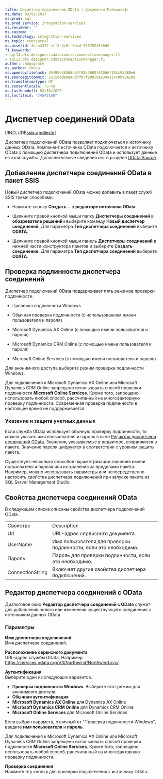 ```yaml
---
title: Диспетчер подключений OData | Документы Майкрософт
ms.date: 03/01/2017
ms.prod: sql
ms.prod_service: integration-services
ms.reviewer: ''
ms.custom: ''
ms.technology: integration-services
ms.topic: conceptual
ms.assetid: 3caa4372-aff3-4c0f-9ecd-97870948b8d0
f1_keywords:
- sql13.dts.designer.odatasource.connectionmanager.f1
- sql13.dts.designer.odataconnectionmanager.f1
author: chugugrace
ms.author: chugu
ms.openlocfilehash: 39499e36568d64f92d3608f610d64193c93389e6
ms.sourcegitcommit: 58158eda0aa0d7f87f9d958ae349a14c0ba8a209
ms.translationtype: HT
ms.contentlocale: ru-RU
ms.lasthandoff: 03/30/2020
ms.locfileid: "74542186"
---
```

# <a name="odata-connection-manager"></a>Диспетчер соединений OData

[!INCLUDE[ssis-appliesto](../../includes/ssis-appliesto-ssvrpluslinux-asdb-asdw-xxx.md)]


 Диспетчер подключений OData позволяет подключаться к источнику данных OData. Компонент источника OData подключается к источнику OData с помощью диспетчера подключений OData и использует данные из этой службы. Дополнительные сведения см. в разделе [OData Source](../../integration-services/data-flow/odata-source.md).  
  
## <a name="adding-an-odata-connection-manager-to-an-ssis-package"></a>Добавление диспетчера соединений OData в пакет SSIS  
 Новый диспетчер подключений OData можно добавить в пакет служб SSIS тремя способами:  
  
-   Нажмите кнопку **Создать…** в **редакторе источника OData**.  
  
-   Щелкните правой кнопкой мыши папку **Диспетчеры соединений** в **обозревателе решений**и выберите команду **Новый диспетчер соединений**. Для параметра **Тип диспетчера соединений** выберите **ODATA**.  
  
-   Щелкните правой кнопкой мыши панель **Диспетчеры соединений** в нижней части конструктора пакетов и выберите **Создать соединение**. Для параметра **Тип диспетчера соединений** выберите **ODATA**.  
  
## <a name="connection-manager-authentication"></a>Проверка подлинности диспетчера соединений  
 Диспетчер подключений OData поддерживает пять режимов проверки подлинности.  
  
-   Проверка подлинности Windows  
  
-   Обычная проверка подлинности (с использованием имени пользователя и пароля)  

-   Microsoft Dynamics AX Online (с помощью имени пользователя и пароля)
  
-   Microsoft Dynamics CRM Online (с помощью имени пользователя и пароля)
  
-   Microsoft Online Services (с помощью имени пользователя и пароля)  
  
Для анонимного доступа выберите режим проверки подлинности Windows.  

Для подключения к Microsoft Dynamics AX Online или Microsoft Dynamics CRM Online запрещено использовать способ проверки подлинности **Microsoft Online Services**. Кроме того, запрещено использовать любой способ, рассчитанный на многофакторную проверку подлинности. Современная проверка подлинности в настоящее время не поддерживается. 
  
### <a name="specifying-and-securing-credentials"></a>Указание и защита учетных данных  
 Если служба OData использует обычную проверку подлинности, то можно указать имя пользователя и пароль в окне [Редактор диспетчера соединений OData](../../integration-services/connection-manager/odata-connection-manager-editor.md). Значения, указываемые в редакторе, сохраняются в пакете. Значение пароля шифруется в соответствии с уровнем защиты пакета.  
  
 Существует несколько способов параметризации значений имени пользователя и пароля или их хранения за пределами пакета. Например, можно использовать параметры или непосредственно настроить свойства диспетчера подключений при запуске пакета из SQL Server Management Studio.  
  
## <a name="odata-connection-manager-properties"></a>Свойства диспетчера соединений OData  
 В следующем списке описаны свойства диспетчера подключений OData.  
  
|||  
|-|-|  
|Свойство|Description|  
|Url|URL-адрес сервисного документа.|  
|UserName|Имя пользователя для проверки подлинности, если это необходимо.|  
|Пароль|Пароль для проверки подлинности, если это необходимо.|  
|ConnectionString|Включает другие свойства диспетчера подключений.|  
  
## <a name="odata-connection-manager-editor"></a>Редактор диспетчера соединений c OData
  Диалоговое окно **Редактор диспетчера соединений c OData** служит для добавления нового или изменения существующего соединения с источником данных OData.  
  
### <a name="options"></a>Параметры  
 **Имя диспетчера подключений**  
 Имя диспетчера соединений.  
  
 **Расположение сервисного документа**  
 URL-адрес службы OData. Например: https://services.odata.org/V3/Northwind/Northwind.svc/.  
  
 **Аутентификация**  
Выберите один из следующих вариантов.
-   **Проверка подлинности Windows**. Выберите этот режим для анонимного доступа.
-   **Обычная аутентификация** 
-   **Microsoft Dynamics AX Online** для Dynamics AX Online
-   **Microsoft Dynamics CRM Online** для Dynamics CRM Online
-   **Microsoft Online Services** для Microsoft Online Services

Если выбран параметр, отличный от "Проверка подлинности Windows", введите **имя пользователя** и **пароль**. 

Для подключения к Microsoft Dynamics AX Online или Microsoft Dynamics CRM Online запрещено использовать способ проверки подлинности **Microsoft Online Services**. Кроме того, запрещено использовать любой способ, рассчитанный на многофакторную проверку подлинности.

 **Проверка соединения**  
 Нажмите эту кнопку для проверки подключения к источнику OData.  
